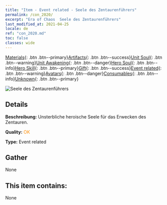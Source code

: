```yaml
---
title: "Item - Event related - Seele des Zentaurenführers"
permalink: /con_2020/
excerpt: "Era of Chaos  Seele des Zentaurenführers"
last_modified_at: 2021-04-25
locale: de
ref: "con_2020.md"
toc: false
classes: wide
---
```

 [Materials](/ItemsDE/){: .btn .btn--primary}[Artifacts](/ItemsDE/Artifacts/){: .btn .btn--success}[Unit Soul](/ItemsDE/UnitSoul/){: .btn .btn--warning}[Unit Awakening](/ItemsDE/UnitAwakening/){: .btn .btn--danger}[Hero Soul](/ItemsDE/HeroSoul/){: .btn .btn--info}[Hero Skill](/ItemsDE/HeroSkill/){: .btn .btn--primary}[Gift](/ItemsDE/Gift/){: .btn .btn--success}[Event related](/ItemsDE/Events/){: .btn .btn--warning}[Avatars](/ItemsDE/Avatars/){: .btn .btn--danger}[Consumables](/ItemsDE/Consumables/){: .btn .btn--info}[Unknown](/ItemsDE/Unknown/){: .btn .btn--primary}

 ![Seele des Zentaurenführers](/images/t/juexing_201.png)

## Details
 **Beschreibung:** Unsterbliche heroische Seele für das Erwecken des Zentauren.

 **Quality:** <span style="color: #FF8C00">OK</span>

 **Type:** Event related

## Gather

  None

## This item contains:

  None

